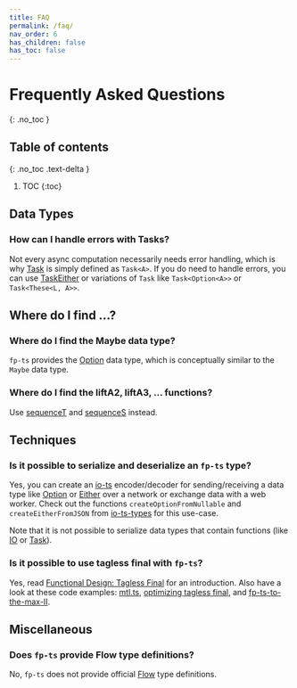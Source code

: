 ```yaml
---
title: FAQ
permalink: /faq/
nav_order: 6
has_children: false
has_toc: false
---
```


# Frequently Asked Questions
{: .no_toc }

## Table of contents
{: .no_toc .text-delta }

1. TOC
{:toc}

## Data Types

### How can I handle errors with Tasks?

Not every async computation necessarily needs error handling, which is why [Task](../modules/Task.ts) is simply defined as `Task<A>`. If you do need to handle errors, you can use [TaskEither](../modules/TaskEither.ts) or variations of `Task` like `Task<Option<A>>` or `Task<These<L, A>>`.

## Where do I find …?

### Where do I find the Maybe data type?

`fp-ts` provides the [Option](../modules/Option.ts) data type, which is conceptually similar to the `Maybe` data type.

### Where do I find the liftA2, liftA3, … functions?

Use [sequenceT](./modules/Apply.ts.md#sequencet-function) and [sequenceS](./modules/Apply.ts.md#sequences-function) instead.

## Techniques

### Is it possible to serialize and deserialize an `fp-ts` type?

Yes, you can create an [io-ts](https://github.com/gcanti/io-ts) encoder/decoder for sending/receiving a data type like [Option](../modules/Option.ts) or [Either](../modules/Either.ts) over a network or exchange data with a web worker. Check out the functions `createOptionFromNullable` and `createEitherFromJSON` from [io-ts-types](https://github.com/gcanti/io-ts-types) for this use-case.

Note that it is not possible to serialize data types that contain functions (like [IO](../modules/IO.ts) or [Task](../modules/Task.ts)).

### Is it possible to use tagless final with `fp-ts`?

Yes, read [Functional Design: Tagless Final](https://dev.to/gcanti/functional-design-tagless-final-332k) for an introduction. Also have a look at these code examples: [mtl.ts](https://github.com/gcanti/fp-ts/blob/master/tutorials/mtl.ts), [optimizing tagless final](https://gist.github.com/gcanti/85bb38c5cf2cd6fb5a1decf7c04624c2), and [fp-ts-to-the-max-II](https://gist.github.com/gcanti/453e5419fbcabe078d933ab21f0df8bf).

## Miscellaneous

### Does `fp-ts` provide Flow type definitions?

No, `fp-ts` does not provide official [Flow](https://flow.org/) type definitions.
